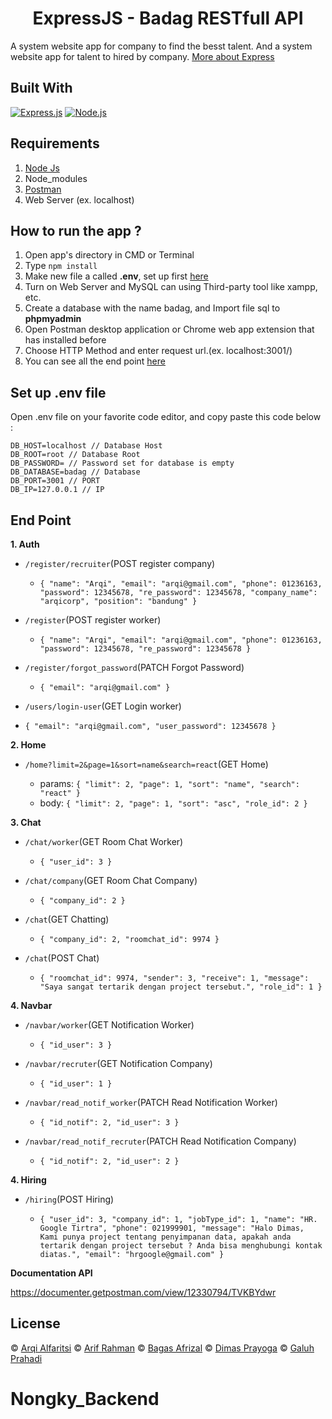 <h1 align="center">ExpressJS - Badag RESTfull API</h1>

A system website app for company to find the besst talent. And a system website app for talent to hired by company. [More about Express](https://en.wikipedia.org/wiki/Express.js)

## Built With

[![Express.js](https://img.shields.io/badge/Express.js-4.x-orange.svg?style=rounded-square)](https://expressjs.com/en/starter/installing.html)
[![Node.js](https://img.shields.io/badge/Node.js-v.12.13-green.svg?style=rounded-square)](https://nodejs.org/)

## Requirements

1. <a href="https://nodejs.org/en/download/">Node Js</a>
2. Node_modules
3. <a href="https://www.getpostman.com/">Postman</a>
4. Web Server (ex. localhost)

## How to run the app ?

1. Open app's directory in CMD or Terminal
2. Type `npm install`
3. Make new file a called **.env**, set up first [here](#set-up-env-file)
4. Turn on Web Server and MySQL can using Third-party tool like xampp, etc.
5. Create a database with the name badag, and Import file sql to **phpmyadmin**
6. Open Postman desktop application or Chrome web app extension that has installed before
7. Choose HTTP Method and enter request url.(ex. localhost:3001/)
8. You can see all the end point [here](#end-point)

## Set up .env file

Open .env file on your favorite code editor, and copy paste this code below :

```
DB_HOST=localhost // Database Host
DB_ROOT=root // Database Root
DB_PASSWORD= // Password set for database is empty
DB_DATABASE=badag // Database
DB_PORT=3001 // PORT
DB_IP=127.0.0.1 // IP
```

## End Point

**1. Auth**

- `/register/recruiter`(POST register company)

  - `{ "name": "Arqi", "email": "arqi@gmail.com", "phone": 01236163, "password": 12345678, "re_password": 12345678, "company_name": "arqicorp", "position": "bandung" }`

- `/register`(POST register worker)

  - `{ "name": "Arqi", "email": "arqi@gmail.com", "phone": 01236163, "password": 12345678, "re_password": 12345678 }`

- `/register/forgot_password`(PATCH Forgot Password)

  - `{ "email": "arqi@gmail.com" }`

- `/users/login-user`(GET Login worker)

- `{ "email": "arqi@gmail.com", "user_password": 12345678 }`

**2. Home**

- `/home?limit=2&page=1&sort=name&search=react`(GET Home)

  - params: `{ "limit": 2, "page": 1, "sort": "name", "search": "react" }`
  - body: `{ "limit": 2, "page": 1, "sort": "asc", "role_id": 2 }`

**3. Chat**

- `/chat/worker`(GET Room Chat Worker)

  - `{ "user_id": 3 }`

- `/chat/company`(GET Room Chat Company)

  - `{ "company_id": 2 }`

- `/chat`(GET Chatting)

  - `{ "company_id": 2, "roomchat_id": 9974 }`

- `/chat`(POST Chat)

  - `{ "roomchat_id": 9974, "sender": 3, "receive": 1, "message": "Saya sangat tertarik dengan project tersebut.", "role_id": 1 }`

**4. Navbar**

- `/navbar/worker`(GET Notification Worker)

  - `{ "id_user": 3 }`

- `/navbar/recruter`(GET Notification Company)

  - `{ "id_user": 1 }`

- `/navbar/read_notif_worker`(PATCH Read Notification Worker)

  - `{ "id_notif": 2, "id_user": 3 }`

- `/navbar/read_notif_recruter`(PATCH Read Notification Company)

  - `{ "id_notif": 2, "id_user": 2 }`

**4. Hiring**

- `/hiring`(POST Hiring)

  - `{ "user_id": 3, "company_id": 1, "jobType_id": 1, "name": "HR. Google Tirtra", "phone": 021999901, "message": "Halo Dimas, Kami punya project tentang penyimpanan data, apakah anda tertarik dengan project tersebut ? Anda bisa menghubungi kontak diatas.", "email": "hrgoogle@gmail.com" }`

**Documentation API**

https://documenter.getpostman.com/view/12330794/TVKBYdwr

## License

© [Arqi Alfaritsi](https://github.com/alfaritsi21/)
© [Arif Rahman](https://github.com/Glitchfer)
© [Bagas Afrizal](https://github.com/bagasafrz7)
© [Dimas Prayoga](https://github.com/careerdimasprayoga)
© [Galuh Prahadi](https://github.com/galuhprahadi96)
# Nongky_Backend
